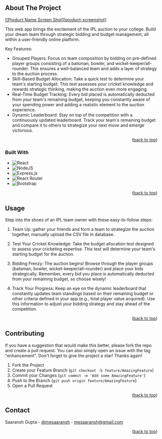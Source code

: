 <a name="readme-top"></a>
<!-- ABOUT THE PROJECT -->
## About The Project

[![Product Name Screen Shot][product-screenshot]](https://example.com)

This web app brings the excitement of the IPL auction to your college. Build your dream team through strategic bidding and budget management, all within a user-friendly online platform.

Key Features:
* Grouped Players: Focus on team composition by bidding on pre-defined player groups consisting of a batsman, bowler, and wicket-keeper/all-rounder. This ensures a well-balanced team and adds a layer of strategy to the auction process.
* Skill-Based Budget Allocation: Take a quick test to determine your team's starting budget. This test assesses your cricket knowledge and rewards strategic thinking, making the auction even more engaging.
* Real-Time Budget Tracking: Every bid placed is automatically deducted from your team's remaining budget, keeping you constantly aware of your spending power and adding a realistic element to the auction experience.
* Dynamic Leaderboard: Stay on top of the competition with a continuously updated leaderboard. Track your team's remaining budget and compare it to others to strategize your next move and emerge victorious.

<p align="right">(<a href="#readme-top">back to top</a>)</p>

### Built With
* ![React](https://img.shields.io/badge/react-%2320232a.svg?style=for-the-badge&logo=react&logoColor=%2361DAFB)
* ![NodeJS](https://img.shields.io/badge/node.js-6DA55F?style=for-the-badge&logo=node.js&logoColor=white)
* ![Express.js](https://img.shields.io/badge/express.js-%23404d59.svg?style=for-the-badge&logo=express&logoColor=%2361DAFB)
* ![React Router](https://img.shields.io/badge/React_Router-CA4245?style=for-the-badge&logo=react-router&logoColor=white)
* ![Bootstrap](https://img.shields.io/badge/bootstrap-%238511FA.svg?style=for-the-badge&logo=bootstrap&logoColor=white)

<p align="right">(<a href="#readme-top">back to top</a>)</p>

<!-- USAGE EXAMPLES -->
## Usage

Step into the shoes of an IPL team owner with these easy-to-follow steps:

1. Team Up: gather your friends and form a team to strategize the auction together, manually upload the CSV file in database.

2. Test Your Cricket Knowledge: Take the budget allocation test designed to assess your cricketing expertise. This test will determine your team's starting budget for the auction.

3. Bidding Frenzy: The auction begins! Browse through the player groups (batsman, bowler, wicket-keeper/all-rounder) and place your bids strategically. Remember, every bid you place is automatically deducted from your remaining budget, so choose wisely!

4. Track Your Progress: Keep an eye on the dynamic leaderboard that constantly updates team standings based on their remaining budget or other criteria defined in your app (e.g., total player value acquired). Use this information to adjust your bidding strategy and stay ahead of the competition.

<p align="right">(<a href="#readme-top">back to top</a>)</p>

<!-- CONTRIBUTING -->
## Contributing

If you have a suggestion that would make this better, please fork the repo and create a pull request. You can also simply open an issue with the tag "enhancement".
Don't forget to give the project a star! Thanks again!

1. Fork the Project
2. Create your Feature Branch (`git checkout -b feature/AmazingFeature`)
3. Commit your Changes (`git commit -m 'Add some AmazingFeature'`)
4. Push to the Branch (`git push origin feature/AmazingFeature`)
5. Open a Pull Request

<p align="right">(<a href="#readme-top">back to top</a>)</p>

<!-- CONTACT -->
## Contact

Saaransh Gupta - [@mesaaransh]([https://www.instagram.com/mesaaransh?igsh=MXRqYmV4eThhOGs2YQ==]) - mesaaransh@gmail.com

<p align="right">(<a href="#readme-top">back to top</a>)</p>
